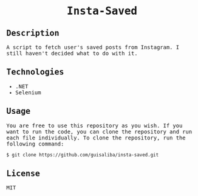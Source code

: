 <samp>
  <h1 align="center">Insta-Saved</h1>

## Description

A script to fetch user's saved posts from Instagram. I still haven't decided what to do with it.

## Technologies

- .NET
- Selenium

## Usage

  You are free to use this repository as you wish. If you want to run the code, you can clone the repository and run each file individually. To clone the repository, run the following command:

  ``` bash
  $ git clone https://github.com/guisaliba/insta-saved.git
  ```

## License

MIT

</samp>
